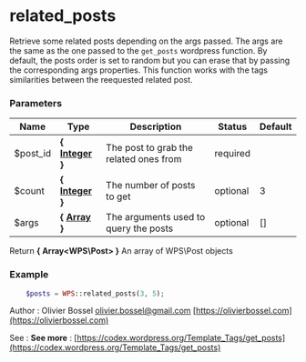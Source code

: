 # related_posts

Retrieve some related posts depending on the args passed.
The args are the same as the one passed to the `get_posts` wordpress function.
By default, the posts order is set to random but you can erase that by passing the corresponding args properties.
This function works with the tags similarities between the reequested related post.



### Parameters
Name  |  Type  |  Description  |  Status  |  Default
------------  |  ------------  |  ------------  |  ------------  |  ------------
$post_id  |  **{ [Integer](http://php.net/manual/en/language.types.integer.php) }**  |  The post to grab the related ones from  |  required  |
$count  |  **{ [Integer](http://php.net/manual/en/language.types.integer.php) }**  |  The number of posts to get  |  optional  |  3
$args  |  **{ [Array](http://php.net/manual/en/language.types.array.php) }**  |  The arguments used to query the posts  |  optional  |  []

Return **{ Array<WPS\Post> }** An array of WPS\Post objects

### Example
```php
	$posts = WPS::related_posts(3, 5);
```
Author : Olivier Bossel [olivier.bossel@gmail.com](mailto:olivier.bossel@gmail.com) [https://olivierbossel.com](https://olivierbossel.com)

See : **See more** : [https://codex.wordpress.org/Template_Tags/get_posts](https://codex.wordpress.org/Template_Tags/get_posts)